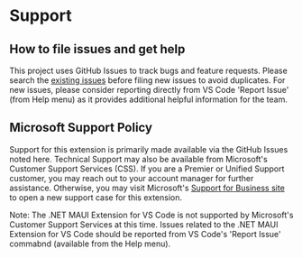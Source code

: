 # Support

## How to file issues and get help  

This project uses GitHub Issues to track bugs and feature requests. Please search the [existing 
issues](https://github.com/microsoft/vscode-dotnettools/issues) before filing new issues to avoid duplicates.  For new issues, please consider reporting directly from VS Code 'Report Issue' (from Help menu) as it provides additional helpful information for the team.

## Microsoft Support Policy  

Support for this extension is primarily made available via the GitHub Issues noted here. Technical Support may also be available from Microsoft's Customer Support Services (CSS). If you are a Premier or Unified Support customer, you may reach out to your account manager for further assistance. Otherwise, you may visit Microsoft's [Support for Business site](https://support.serviceshub.microsoft.com/supportforbusiness/create) to open a new support case for this extension.

Note: The .NET MAUI Extension for VS Code is not supported by Microsoft's Customer Support Services at this time. Issues related to the .NET MAUI Extension for VS Code should be reported from VS Code's 'Report Issue' commabnd (available from the Help menu).
